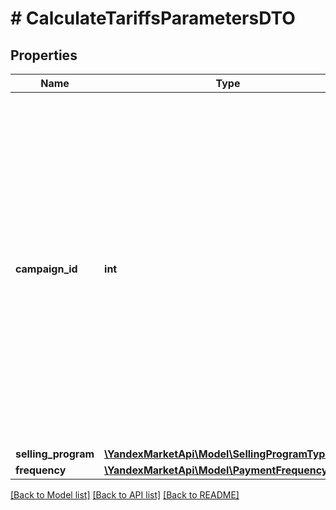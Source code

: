 # # CalculateTariffsParametersDTO

## Properties

Name | Type | Description | Notes
------------ | ------------- | ------------- | -------------
**campaign_id** | **int** | Идентификатор кампании. У пользователя, который выполняет запрос, должен быть доступ к этой кампании.  Используйте параметр &#x60;campaignId&#x60;, если уже завершили подключение магазина на Маркете. Иначе вернется пустой список.  Обязательный параметр, если не указан параметр &#x60;sellingProgram&#x60;. Совместное использование параметров приведет к ошибке. | [optional]
**selling_program** | [**\YandexMarketApi\Model\SellingProgramType**](SellingProgramType.md) |  | [optional]
**frequency** | [**\YandexMarketApi\Model\PaymentFrequencyType**](PaymentFrequencyType.md) |  | [optional]

[[Back to Model list]](../../README.md#models) [[Back to API list]](../../README.md#endpoints) [[Back to README]](../../README.md)
